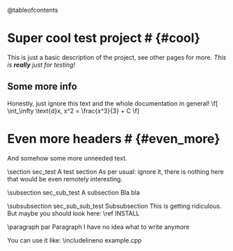 @tableofcontents


# Super cool test project # {#cool}

This is just a basic description of the project, see other pages for more.
*This is **really** just for testing!*

## Some more info

Honestly, just ignore this text and the whole documentation in general!
\f[
    \int_\infty \text{d}x\, x^2 = \frac{x^3}{3} + C
\f]

# Even more headers # {#even_more}
And somehow some more unneeded text.

\section sec_test A test section
As per usual: ignore it, there is nothing here that would be even remotely interesting.

\subsection sec_sub_test A subsection
Bla bla

\subsubsection sec_sub_sub_test Subsubsection
This is getting ridiculous. But maybe you should look here: \ref INSTALL

\paragraph par Paragraph
I have no idea what to write anymore


You can use it like:
\includelineno example.cpp

